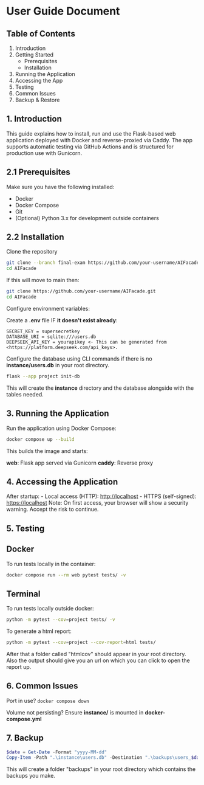 # User Guide Document

## Table of Contents

1. Introduction
2. Getting Started
    - Prerequisites
    - Installation
3. Running the Application
4. Accessing the App
5. Testing
6. Common Issues
7. Backup & Restore

## 1. Introduction

This guide explains how to install, run and use the Flask-based web application deployed with Docker and reverse-proxied via Caddy. The app supports automatic testing via GitHub Actions and is structured for production use with Gunicorn.

## 2.1 Prerequisites

Make sure you have the following installed:

- Docker
- Docker Compose
- Git
- (Optional) Python 3.x for development outside containers

## 2.2 Installation

Clone the repository

```sh
git clone --branch final-exam https://github.com/your-username/AIFacade.git
cd AIFacade
```

If this will move to main then:

```sh
git clone https://github.com/your-username/AIFacade.git
cd AIFacade
```

Configure environment variables:

Create a __.env__ file IF __it doesn't exist already__:

```env
SECRET_KEY = supersecretkey
DATABASE_URI = sqlite:///users.db
DEEPSEEK_API_KEY = yourapikey <- This can be generated from <https://platform.deepseek.com/api_keys>.
```

Configure the database using CLI commands if there is no __instance/users.db__ in your root directory.

```sh
flask --app project init-db
```

This will create the __instance__ directory and the database alongside with the tables needed.

## 3. Running the Application

Run the application using Docker Compose:

```sh
docker compose up --build
```

This builds the image and starts:

__web__: Flask app served via Gunicorn
__caddy__: Reverse proxy

## 4. Accessing the Application

After startup:
    - Local access (HTTP): <http://localhost>
    - HTTPS (self-signed): <https://localhost>
Note: On first access, your browser will show a security warning. Accept the risk to continue.

## 5. Testing

## Docker

To run tests locally in the container:

```sh
docker compose run --rm web pytest tests/ -v
```

## Terminal

To run tests locally outside docker:

```sh
python -m pytest --cov=project tests/ -v
```

To generate a html report:

```sh
python -m pytest --cov=project --cov-report=html tests/
```

After that a folder called "htmlcov" should appear in your root directory. Also the output should give you an url on which you can click to open the report up.

## 6. Common Issues

Port in use?
```docker compose down```

Volume not persisting?
Ensure __instance/__ is mounted in __docker-compose.yml__

## 7. Backup

```powershell
$date = Get-Date -Format "yyyy-MM-dd"
Copy-Item -Path ".\instance\users.db" -Destination ".\backups\users_$date.db"
```

This will create a folder "backups" in your root directory which contains the backups you make.
